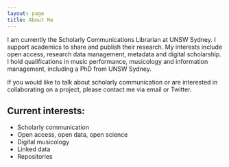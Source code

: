 ```yaml
---
layout: page
title: About Me
---
```


I am currently the Scholarly Communications Librarian at UNSW Sydney. I support academics to share and publish their research. My interests include open access, research data management, metadata and digital scholarship. I hold qualifications in music performance, musicology and information management, including a PhD from UNSW Sydney.

If you would like to talk about scholarly communication or are interested in collaborating on a project, please contact me via email or Twitter. 

## Current interests:

- Scholarly communication
- Open access, open data, open science
- Digital musicology
- Linked data
- Repositories
